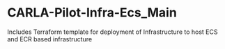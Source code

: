 # CARLA-Pilot-Infra-Ecs_Main
Includes Terraform template for deployment of Infrastructure to host ECS and ECR based infrastructure

